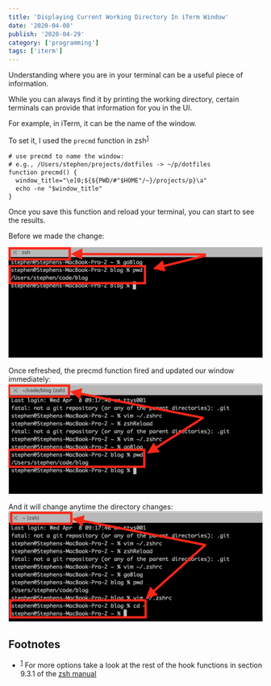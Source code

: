 ```yaml
---
title: 'Displaying Current Working Directory In iTerm Window'
date: '2020-04-08'
publish: '2020-04-29'
category: ['programming']
tags: ['iterm']
---
```


Understanding where you are in your terminal can be a useful piece of information.

While you can always find it by printing the working directory, certain terminals can provide that information for you in the UI.

For example, in iTerm, it can be the name of the window.

To set it, I used the `precmd` function in zsh<sup>[1](#footnotes)</sup><a id="fn1"></a>

```shell:title="~/.zshrc"
# use precmd to name the window:
# e.g., /Users/stephen/projects/dotfiles -> ~/p/dotfiles
function precmd() {
  window_title="\e]0;${${PWD/#"$HOME"/~}/projects/p}\a"
  echo -ne "$window_title"
}
```

Once you save this function and reload your terminal, you can start to see the results.

Before we made the change:

![The terminal before we added the precmd function](./before.png)

Once refreshed, the precmd function fired and updated our window immediately:
![Post change - blog](./blog.png)

And it will change anytime the directory changes:
![Post change - root directory](./root-dir.png)


## Footnotes
- <sup>[1](#fn1)</sup> For more options take a look at the rest of the hook functions in section 9.3.1 of the [zsh manual](http://zsh.sourceforge.net/Doc/Release/Functions.html)
